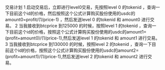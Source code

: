    交易计划
  1 启动交易后，立即进行level0交易，先按照level 0 的tokenid ，查询一下目前这个id的价格，然后按照这个公式计算购买股份使用的usdc的amount0=profit/(1/price-1) ，然后发送level 0 的tokenid 和 amount0 进行交易。
  2 当我接收到btcprice 到125000 的时候，按照level 1 的tokenid ，查询一下目前这个id的价格，按照这个公式计算购买股份使用的usdc的amount1=(profit+amount0)/(1/price-1),然后发送level 1 的tokenid 和 amount1 进行交易。
  3 当我接收到btcprice 到130000 的时候，按照level 2 的tokenid ，查询一下目前这个id的价格，按照这个公式计算购买股份使用的usdc的amount2=(profit+amount1)/(1/price-1),然后发送level 2 的tokenid 和 amount2 进行交易。
 
  
